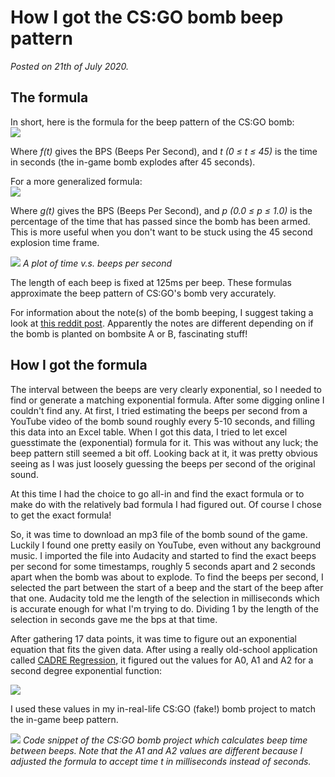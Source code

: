 # How I got the CS:GO bomb beep pattern

<!-- title = CS:GO Bomb Beep Pattern -->

_Posted on 21th of July 2020._


## The formula

In short, here is the formula for the beep pattern of the CS:GO bomb:  
![](https://quicklatex.com/cache3/47/ql_41ff49a536629603d822f8672fc0a147_l3.png)

Where _f(t)_ gives the BPS (Beeps Per Second), and _t (0 ≤ t ≤ 45)_ is the time in seconds (the in-game bomb
explodes after 45 seconds).

For a more generalized formula:  
![](https://quicklatex.com/cache3/04/ql_d31b46eded2266fa0a29f7f334770904_l3.png)

Where _g(t)_ gives the BPS (Beeps Per Second), and _p (0.0 ≤ p ≤ 1.0)_ is the percentage of the time that has
passed since the bomb has been armed. This is more useful when you don't want to be stuck using the 45 second
explosion time frame.

![](/assets/csgo-bomb-beep-pattern-graph.png)
_A plot of time v.s. beeps per second_

The length of each beep is fixed at 125ms per beep. These formulas approximate the beep pattern of CS:GO's bomb very accurately.

For information about the note(s) of the bomb beeping, I suggest taking a look at [this reddit post](https://www.reddit.com/r/GlobalOffensive/comments/9j7zvm/bomb_timer_tick_note/e6pdv3j/).
Apparently the notes are different depending on if the bomb is planted on bombsite A or B, fascinating stuff!


## How I got the formula

The interval between the beeps are very clearly exponential, so I needed to find or generate a matching exponential formula.
After some digging online I couldn't find any. At first, I tried estimating the beeps per second from a YouTube video of
the bomb sound roughly every 5-10 seconds, and filling this data into an Excel table. When I got this data,
I tried to let excel guesstimate the (exponential) formula for it. This was without any luck; the beep pattern still
seemed a bit off. Looking back at it, it was pretty obvious seeing as I was just loosely guessing the beeps per second
of the original sound.

At this time I had the choice to go all-in and find the exact formula or to make do with the relatively bad
formula I had figured out. Of course I chose to get the exact formula!

So, it was time to download an mp3 file of the bomb sound of the game. Luckily I found one pretty easily on YouTube,
even without any background music. I imported the file into Audacity and started to find the exact beeps per second
for some timestamps, roughly 5 seconds apart and 2 seconds apart when the bomb was about to explode. To find the
beeps per second, I selected the part between the start of a beep and the start of the beep after that one.
Audacity told me the length of the selection in milliseconds which is accurate enough for what I'm trying to do.
Dividing 1 by the length of the selection in seconds gave me the bps at that time.

After gathering 17 data points, it was time to figure out an exponential equation that fits the given data.
After using a really old-school application called [CADRE Regression](http://www.cadreanalytic.com/Regress.htm), it figured out the values for A0, A1 and A2
for a second degree exponential function:

![](/assets/csgo-bomb-regression.png)

I used these values in my in-real-life CS:GO (fake!) bomb project to match the in-game beep pattern.

![](/assets/csgo-bomb-arduino-beep-code.png)
_Code snippet of the CS:GO bomb project which calculates beep time between beeps. Note that the A1 and A2
values are different because I adjusted the formula to accept time t in milliseconds instead of seconds._
